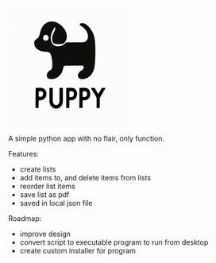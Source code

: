 <img src="puppy_logo.png" alt="Puppy Logo - a silhouette of a puppy" width="240" height="240"/>

A simple python app with no flair, only function.

Features:

- create lists
- add items to, and delete items from lists
- reorder list items
- save list as pdf
- saved in local json file

Roadmap:

- improve design
- convert script to executable program to run from desktop
- create custom installer for program


